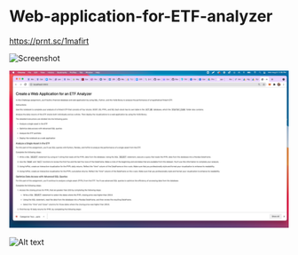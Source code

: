 # Web-application-for-ETF-analyzer

https://prnt.sc/1mafirt

![Screenshot](starter_code/images/screenshot.png)

![Screenshot](https://github.com/madhugirl/Web-application-for-ETF-analyzer/blob/main/Screenshot.png)

![Alt text](starter_code/images/screenshot.png)